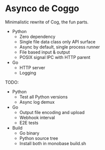 Asynco de Coggo
===============

Minimalistic rewrite of Cog, the fun parts.

* Python
  * Zero dependency
  * Single file data class only API surface
  * Async by default, single process runner
  * File based input & output
  * POSIX signal IPC with HTTP parent
* Go
  * HTTP server
  * Logging

TODO:
* Python
  * Test all Python versions
  * Async log demux
* Go
  * Output file encoding and upload
  * Webhook interval
  * E2E tests
* Build
  * Go binary
  * Python source tree
  * Install both in monobase build.sh
